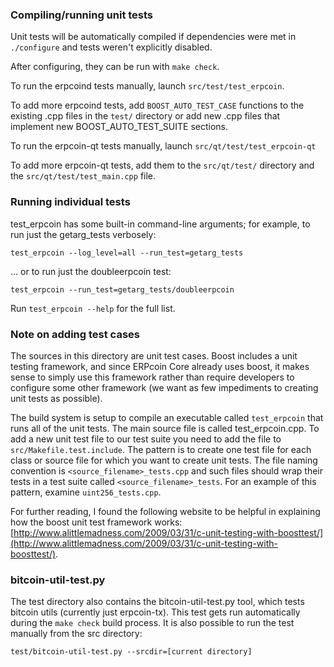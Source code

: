 ### Compiling/running unit tests

Unit tests will be automatically compiled if dependencies were met in `./configure`
and tests weren't explicitly disabled.

After configuring, they can be run with `make check`.

To run the erpcoind tests manually, launch `src/test/test_erpcoin`.

To add more erpcoind tests, add `BOOST_AUTO_TEST_CASE` functions to the existing
.cpp files in the `test/` directory or add new .cpp files that
implement new BOOST_AUTO_TEST_SUITE sections.

To run the erpcoin-qt tests manually, launch `src/qt/test/test_erpcoin-qt`

To add more erpcoin-qt tests, add them to the `src/qt/test/` directory and
the `src/qt/test/test_main.cpp` file.

### Running individual tests

test_erpcoin has some built-in command-line arguments; for
example, to run just the getarg_tests verbosely:

    test_erpcoin --log_level=all --run_test=getarg_tests

... or to run just the doubleerpcoin test:

    test_erpcoin --run_test=getarg_tests/doubleerpcoin

Run `test_erpcoin --help` for the full list.

### Note on adding test cases

The sources in this directory are unit test cases.  Boost includes a
unit testing framework, and since ERPcoin Core already uses boost, it makes
sense to simply use this framework rather than require developers to
configure some other framework (we want as few impediments to creating
unit tests as possible).

The build system is setup to compile an executable called `test_erpcoin`
that runs all of the unit tests.  The main source file is called
test_erpcoin.cpp. To add a new unit test file to our test suite you need 
to add the file to `src/Makefile.test.include`. The pattern is to create 
one test file for each class or source file for which you want to create 
unit tests.  The file naming convention is `<source_filename>_tests.cpp` 
and such files should wrap their tests in a test suite 
called `<source_filename>_tests`. For an example of this pattern, 
examine `uint256_tests.cpp`.

For further reading, I found the following website to be helpful in
explaining how the boost unit test framework works:
[http://www.alittlemadness.com/2009/03/31/c-unit-testing-with-boosttest/](http://www.alittlemadness.com/2009/03/31/c-unit-testing-with-boosttest/).

### bitcoin-util-test.py

The test directory also contains the bitcoin-util-test.py tool, which tests bitcoin utils (currently just erpcoin-tx). This test gets run automatically during the `make check` build process. It is also possible to run the test manually from the src directory:

```
test/bitcoin-util-test.py --srcdir=[current directory]

```